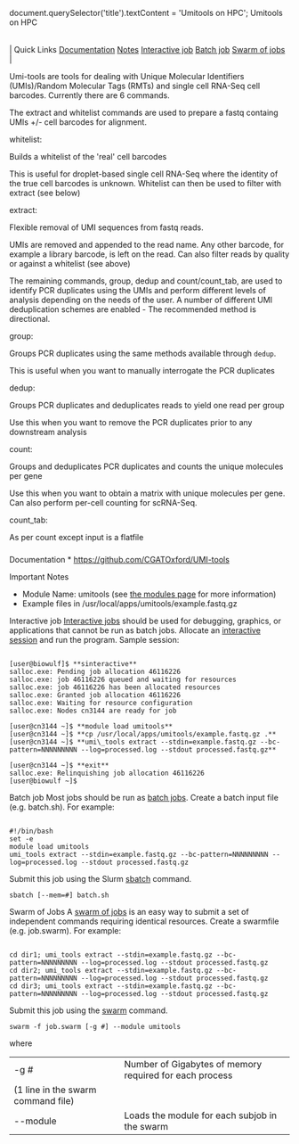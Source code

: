 

document.querySelector('title').textContent = 'Umitools on HPC';
Umitools on HPC


|  |
| --- |
| 
Quick Links
[Documentation](#doc)
[Notes](#notes)
[Interactive job](#int) 
[Batch job](#sbatch) 
[Swarm of jobs](#swarm) 
 |

  Umi-tools are tools for dealing with Unique Molecular Identifiers (UMIs)/Random 
 Molecular Tags (RMTs) and single cell RNA-Seq cell barcodes. Currently there 
 are 6 commands.


The extract and whitelist commands are used to prepare a fastq containg 
 UMIs +/- cell barcodes for alignment.


whitelist:  

 Builds a whitelist of the 'real' cell barcodes  

 This is useful for droplet-based single cell RNA-Seq where the identity 
 of the true cell barcodes is unknown. Whitelist can then be used to filter 
 with extract (see below)


extract:  

 Flexible removal of UMI sequences from fastq reads.  

 UMIs are removed and appended to the read name. Any other barcode, for example 
 a library barcode, is left on the read. Can also filter reads by quality 
 or against a whitelist (see above)  

 The remaining commands, group, dedup and count/count\_tab, are used to identify 
 PCR duplicates using the UMIs and perform different levels of analysis depending 
 on the needs of the user. A number of different UMI deduplication schemes 
 are enabled - The recommended method is directional.


group:  

 Groups PCR duplicates using the same methods available through `dedup`.  

 This is useful when you want to manually interrogate the PCR duplicates


dedup:  

 Groups PCR duplicates and deduplicates reads to yield one read per group  

 Use this when you want to remove the PCR duplicates prior to any downstream 
 analysis


count:  

 Groups and deduplicates PCR duplicates and counts the unique molecules per 
 gene  

 Use this when you want to obtain a matrix with unique molecules per gene. 
 Can also perform per-cell counting for scRNA-Seq.


count\_tab:  

 As per count except input is a flatfile


### 


Documentation * <https://github.com/CGATOxford/UMI-tools>



Important Notes
* Module Name: umitools (see [the 
 modules page](/apps/modules.html) for more information)
* Example files in /usr/local/apps/umitools/example.fastq.gz





Interactive job
[Interactive jobs](/docs/userguide.html#int) should be used for debugging, graphics, or applications that cannot be run as batch jobs.
Allocate an [interactive session](/docs/userguide.html#int) and run the program. Sample session:



```

[user@biowulf]$ **sinteractive**
salloc.exe: Pending job allocation 46116226
salloc.exe: job 46116226 queued and waiting for resources
salloc.exe: job 46116226 has been allocated resources
salloc.exe: Granted job allocation 46116226
salloc.exe: Waiting for resource configuration
salloc.exe: Nodes cn3144 are ready for job

[user@cn3144 ~]$ **module load umitools**
[user@cn3144 ~]$ **cp /usr/local/apps/umitools/example.fastq.gz .** 
[user@cn3144 ~]$ **umi\_tools extract --stdin=example.fastq.gz --bc-pattern=NNNNNNNNN --log=processed.log --stdout processed.fastq.gz**

[user@cn3144 ~]$ **exit**
salloc.exe: Relinquishing job allocation 46116226
[user@biowulf ~]$

```




Batch job
Most jobs should be run as [batch jobs](/docs/userguide.html#submit).
Create a batch input file (e.g. batch.sh). For example:



```

#!/bin/bash
set -e
module load umitools
umi_tools extract --stdin=example.fastq.gz --bc-pattern=NNNNNNNNN --log=processed.log --stdout processed.fastq.gz
```

Submit this job using the Slurm [sbatch](/docs/userguide.html) command.



```
sbatch [--mem=#] batch.sh
```

Swarm of Jobs 
A [swarm of jobs](/apps/swarm.html) is an easy way to submit a set of independent commands requiring identical resources.
Create a swarmfile (e.g. job.swarm). For example:



```

cd dir1; umi_tools extract --stdin=example.fastq.gz --bc-pattern=NNNNNNNNN --log=processed.log --stdout processed.fastq.gz
cd dir2; umi_tools extract --stdin=example.fastq.gz --bc-pattern=NNNNNNNNN --log=processed.log --stdout processed.fastq.gz
cd dir3; umi_tools extract --stdin=example.fastq.gz --bc-pattern=NNNNNNNNN --log=processed.log --stdout processed.fastq.gz

```

Submit this job using the [swarm](/apps/swarm.html) command.



```
swarm -f job.swarm [-g #] --module umitools
```

where
 

|  |  |
| --- | --- |
| -g *#*  | Number of Gigabytes of memory required for each process 
 (1 line in the swarm command file)  |
| --module  | Loads the module for each subjob in the swarm  |




